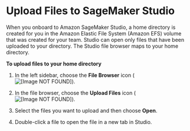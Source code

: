 # Upload Files to SageMaker Studio<a name="studio-tasks-files"></a>

When you onboard to Amazon SageMaker Studio, a home directory is created for you in the Amazon Elastic File System \(Amazon EFS\) volume that was created for your team\. Studio can open only files that have been uploaded to your directory\. The Studio file browser maps to your home directory\.

**To upload files to your home directory**

1. In the left sidebar, choose the **File Browser** icon \( ![\[Image NOT FOUND\]](http://docs.aws.amazon.com/sagemaker/latest/dg/images/icons/File_browser_squid.png)\)\.

1. In the file browser, choose the **Upload Files** icon \( ![\[Image NOT FOUND\]](http://docs.aws.amazon.com/sagemaker/latest/dg/images/icons/File_upload_squid.png)\)\.

1. Select the files you want to upload and then choose **Open**\.

1. Double\-click a file to open the file in a new tab in Studio\.